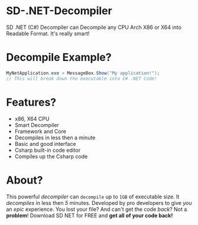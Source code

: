 # SD-.NET-Decompiler

SD .NET (C#) Decompiler can Decompile any CPU Arch X86 or X64 into Readable Format. It's really smart!

# Decompile Example?
```csharp
MyNetApplication.exe > MessageBox.Show("My application!");
// This will break down the executable into C# .NET Code!
```

# Features?
- x86, X64 CPU
- Smart Decompiler
- Framework and Core
- Decompiles in less then a minute
- Basic and good interface
- Csharp built-in code editor
- Compiles up the Csharp code

# About?
This powerful *decompiler* can `decompile` up to `1GB` of executable size. It *decompiles* in less then *5* minutes. Developed by pro developers to give *you* an *epic* experience. You lost your file? And can't get the code *back*? Not a **problem**! Download SD NET for FREE and **get all of your code back!**
